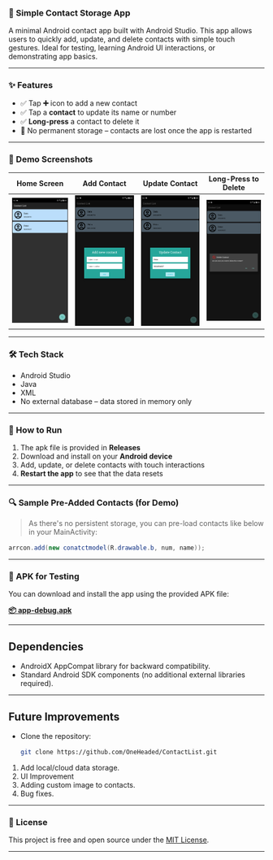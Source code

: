 ### 📱 Simple Contact Storage App

A minimal Android contact app built with Android Studio.
This app allows users to quickly add, update, and delete contacts with simple touch gestures. Ideal for testing, learning Android UI interactions, or demonstrating app basics.

---

### ✨ Features

* ✅ Tap **➕** icon to add a new contact
* ✅ Tap a **contact** to update its name or number
* ✅ **Long-press** a contact to delete it
* 🚫 No permanent storage – contacts are lost once the app is restarted

---

### 🧪 Demo Screenshots

| Home Screen                   | Add Contact                         | Update Contact                            | Long-Press to Delete                      |
| ----------------------------- | ----------------------------------- | ----------------------------------------- | ----------------------------------------- |
| ![home](Screenshot_20250716-093125.png) | ![add](Screenshot_20250716-093132.png) | ![update](Screenshot_20250716-093143.png) | ![delete](Screenshot_20250716-093153.png) |


---

### 🛠 Tech Stack

* Android Studio
* Java
* XML
* No external database – data stored in memory only

---

### 🚀 How to Run

1. The apk file is provided in **Releases**
2. Download and install on your **Android device**
3. Add, update, or delete contacts with touch interactions
4. **Restart the app** to see that the data resets

---

### 🔍 Sample Pre-Added Contacts (for Demo)

> As there's no persistent storage, you can pre-load contacts like below in your MainActivity:

```java
arrcon.add(new conatctmodel(R.drawable.b, num, name));
```

---

### 📂 APK for Testing

You can download and install the app using the provided APK file:

**[📦 app-debug.apk](app/build/outputs/apk/debug/app-debug.apk)**

---

## Dependencies

- AndroidX AppCompat library for backward compatibility.
- Standard Android SDK components (no additional external libraries required).

---

## Future Improvements

- Clone the repository:
   ```bash
   git clone https://github.com/OneHeaded/ContactList.git
   ```
1. Add local/cloud data storage.
2. UI Improvement
3. Adding custom image to contacts.
4. Bug fixes.

---

### 📝 License

This project is free and open source under the [MIT License](LICENSE).

---
